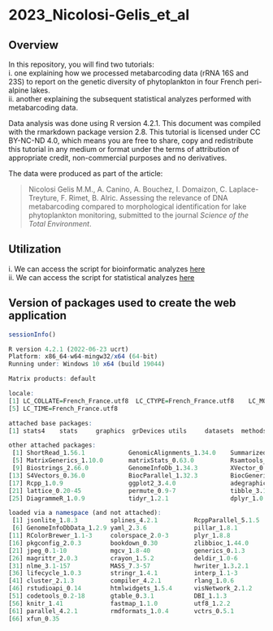 
<!-- README.md is generated from README.Rmd. Please edit that file -->

# 2023_Nicolosi-Gelis_et_al

## Overview

In this repository, you will find two tutorials:
<br/>i. one explaining how we processed metabarcoding data (rRNA 16S and 23S) to report on the genetic diversity of phytoplankton in four French peri-alpine lakes. 
<br/>ii. another explaining the subsequent statistical analyzes performed with metabarcoding data.

Data analysis was done using R version 4.2.1. This document was compiled with the rmarkdown package version 2.8. This tutorial is licensed under CC BY-NC-ND 4.0, which means you are free to share, copy and redistribute this tutorial in any medium or format under the terms of attribution of appropriate credit, non-commercial purposes and no derivatives.

The data were produced as part of the article:

>Nicolosi Gelis M.M., A. Canino, A. Bouchez, I. Domaizon, C. Laplace-Treyture, F. Rimet, B. Alric. Assessing the relevance of DNA metabarcoding compared to morphological identification for lake phytoplankton monitoring, submitted to the journal *Science of the Total Environment*.

## Utilization

i. We can access the script for bioinformatic analyzes [here](https://raw.githack.com/benalric/2023_Nicolosi-Gelis_STOTEN/main/DADA2_pipeline_phytoplankton_16S_23S.html)
<br/>ii. We can access the script for statistical analyzes [here](https://raw.githack.com/benalric/2023_Nicolosi-Gelis_STOTEN/main/Statistical_analysis_phytoplankton.html)

## Version of packages used to create the web application
```r
sessionInfo()

R version 4.2.1 (2022-06-23 ucrt)
Platform: x86_64-w64-mingw32/x64 (64-bit)
Running under: Windows 10 x64 (build 19044)

Matrix products: default

locale:
[1] LC_COLLATE=French_France.utf8  LC_CTYPE=French_France.utf8    LC_MONETARY=French_France.utf8 LC_NUMERIC=C                  
[5] LC_TIME=French_France.utf8    

attached base packages:
[1] stats4    stats     graphics  grDevices utils     datasets  methods   base     

other attached packages:
 [1] ShortRead_1.56.1            GenomicAlignments_1.34.0    SummarizedExperiment_1.28.0 Biobase_2.58.0             
 [5] MatrixGenerics_1.10.0       matrixStats_0.63.0          Rsamtools_2.14.0            GenomicRanges_1.50.1       
 [9] Biostrings_2.66.0           GenomeInfoDb_1.34.3         XVector_0.38.0              IRanges_2.32.0             
[13] S4Vectors_0.36.0            BiocParallel_1.32.3         BiocGenerics_0.44.0         dada2_1.26.0               
[17] Rcpp_1.0.9                  ggplot2_3.4.0               adegraphics_1.0-16          vegan_2.6-4                
[21] lattice_0.20-45             permute_0.9-7               tibble_3.1.8                ade4_1.7-20                
[25] DiagrammeR_1.0.9            tidyr_1.2.1                 dplyr_1.0.10               

loaded via a namespace (and not attached):
 [1] jsonlite_1.8.3         splines_4.2.1          RcppParallel_5.1.5     sp_1.5-1               latticeExtra_0.6-30   
 [6] GenomeInfoDbData_1.2.9 yaml_2.3.6             pillar_1.8.1           glue_1.6.2             digest_0.6.30         
[11] RColorBrewer_1.1-3     colorspace_2.0-3       plyr_1.8.8             htmltools_0.5.3        Matrix_1.5-3          
[16] pkgconfig_2.0.3        bookdown_0.30          zlibbioc_1.44.0        purrr_0.3.5            scales_1.2.1          
[21] jpeg_0.1-10            mgcv_1.8-40            generics_0.1.3         withr_2.5.0            cli_3.4.1             
[26] magrittr_2.0.3         crayon_1.5.2           deldir_1.0-6           evaluate_0.18          fansi_1.0.3           
[31] nlme_3.1-157           MASS_7.3-57            hwriter_1.3.2.1        rsconnect_0.8.29       tools_4.2.1           
[36] lifecycle_1.0.3        stringr_1.4.1          interp_1.1-3           munsell_0.5.0          DelayedArray_0.24.0   
[41] cluster_2.1.3          compiler_4.2.1         rlang_1.0.6            grid_4.2.1             RCurl_1.98-1.9        
[46] rstudioapi_0.14        htmlwidgets_1.5.4      visNetwork_2.1.2       bitops_1.0-7           rmarkdown_2.18        
[51] codetools_0.2-18       gtable_0.3.1           DBI_1.1.3              reshape2_1.4.4         R6_2.5.1              
[56] knitr_1.41             fastmap_1.1.0          utf8_1.2.2             KernSmooth_2.23-20     stringi_1.7.8         
[61] parallel_4.2.1         rmdformats_1.0.4       vctrs_0.5.1            png_0.1-8              tidyselect_1.2.0      
[66] xfun_0.35          
```
